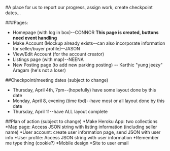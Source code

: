 #A place for us to report our progress, assign work, create checkpoint dates...

###Pages:
* Homepage (with log in box)--CONNOR **This page is created, buttons need event handling**
* Make Account (Mockup already exists--can also incorporate information for seller/buyer profile)--JASON
* View/Edit Account (for the account creator)
* Listings page (with map)--NEENA
* New Posting page (to add new parking posting) -- Karthic "yung jeezy" Aragam (he's not a loser)

##Checkpoint/meeting dates (subject to change)
* Thursday, April 4th, 7pm--(hopefully) have some layout done by this date
* Monday, April 8, evening (time tbd)--have most or all layout done by this date
* Thursday, April 11--have ALL layout complete

##Plan of action (subject to change)
*Make Heroku App: two collections
*Map page: Access JSON string with listing information (including seller name)
*User account: create user information page, send JSON with user info
*User profile: Access JSON string with user information
*Remember me type thing (cookie?)
*Mobile design
*Site to user email

